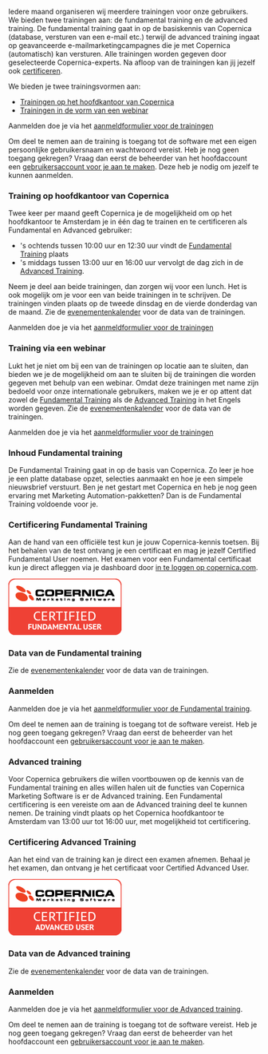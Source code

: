 Iedere maand organiseren wij meerdere trainingen voor onze gebruikers.
We bieden twee trainingen aan: de fundamental training en de advanced
training. De fundamental training gaat in op de basiskennis van
Copernica (database, versturen van een e-mail etc.) terwijl de advanced
training ingaat op geavanceerde e-mailmarketingcampagnes die je met
Copernica (automatisch) kan versturen. Alle trainingen worden gegeven
door geselecteerde Copernica-experts. Na afloop van de trainingen kan
jij jezelf ook [certificeren](#certificering-fundamental-training).

We bieden je twee trainingsvormen aan:

-   [Trainingen op het hoofdkantoor van Copernica](#training-op-hoofdkantoor-van-copernica)
-   [Trainingen in de vorm van een webinar](#training-via-een-webinar)

Aanmelden doe je via het [aanmeldformulier voor de
trainingen](http://training.copernica.com/aanmelden_training)

Om deel te nemen aan de training is toegang tot de software met een
eigen persoonlijke gebruikersnaam en wachtwoord vereist. Heb je nog geen
toegang gekregen? Vraag dan eerst de beheerder van het hoofdaccount een
[gebruikersaccount voor je aan te maken](./beheer-van-gebruikers-en-toegangsrechten.md).
Deze heb je nodig om jezelf te kunnen aanmelden.

### Training op hoofdkantoor van Copernica

Twee keer per maand geeft Copernica je de mogelijkheid om op het
hoofdkantoor te Amsterdam je in één dag te trainen en te certificeren
als Fundamental en Advanced gebruiker:

-   's ochtends tussen 10:00 uur en 12:30 uur vindt de [Fundamental Training](#inhoud-fundamental-training) plaats
-   's middags tussen 13:00 uur en 16:00 uur vervolgt de dag zich in de [Advanced Training](#advanced-training).

Neem je deel aan beide trainingen, dan zorgen wij voor een lunch. Het is
ook mogelijk om je voor een van beide trainingen in te schrijven. De
trainingen vinden plaats op de tweede dinsdag en de vierde donderdag van
de maand. Zie de [evenementenkalender](./evenementen.md)
voor de data van de trainingen.

Aanmelden doe je via het [aanmeldformulier voor de
trainingen](http://training.copernica.com/aanmelden_training)

### Training via een webinar

Lukt het je niet om bij een van de trainingen op locatie aan te sluiten,
dan bieden we je de mogelijkheid om aan te sluiten bij de trainingen die
worden gegeven met behulp van een webinar. Omdat deze trainingen met
name zijn bedoeld voor onze internationale gebruikers, maken we je er op
attent dat zowel de [Fundamental Training](#inhoud-fundamental-training) als de
[Advanced Training](#advanced-training) in het Engels worden gegeven.
Zie de [evenementenkalender](./evenementen.md) voor de data van de trainingen.

Aanmelden doe je via het [aanmeldformulier voor de
trainingen](http://training.copernica.com/aanmelden_training)

### Inhoud Fundamental training

De Fundamental Training gaat in op de basis van Copernica. Zo leer je
hoe je een platte database opzet, selecties aanmaakt en hoe je een
simpele nieuwsbrief verstuurt. Ben je net gestart met Copernica en heb
je nog geen ervaring met Marketing Automation-pakketten? Dan is de
Fundamental Training voldoende voor je.

### Certificering Fundamental Training

Aan de hand van een officiële test kun je jouw Copernica-kennis toetsen.
Bij het behalen van de test ontvang je een certificaat en mag je jezelf
Certified Fundamental User noemen. Het examen voor een Fundamental
certificaat kun je direct afleggen via je dashboard door [in te loggen
op copernica.com](https://www.copernica.com/nl/dashboard).

![](../images/certified-fundamental-user.png)

### Data van de Fundamental training

Zie de [evenementenkalender](./evenementen.md) voor de data van de trainingen.

### Aanmelden

Aanmelden doe je via het [aanmeldformulier voor de Fundamental
training](http://training.copernica.com/aanmelden_training).

Om deel te nemen aan de training is toegang tot de software vereist. Heb
je nog geen toegang gekregen? Vraag dan eerst de beheerder van het
hoofdaccount een [gebruikersaccount voor je aan te
maken](./beheer-van-gebruikers-en-toegangsrechten.md).

### Advanced training

Voor Copernica gebruikers die willen voortbouwen op de kennis van de
Fundamental training en alles willen halen uit de functies van Copernica
Marketing Software is er de Advanced training. Een Fundamental
certificering is een vereiste om aan de Advanced training deel te kunnen
nemen. De training vindt plaats op het Copernica hoofdkantoor te
Amsterdam van 13:00 uur tot 16:00 uur, met mogelijkheid tot
certificering.

### Certificering Advanced Training

Aan het eind van de training kan je direct een examen afnemen. Behaal je
het examen, dan ontvang je het certificaat voor Certified Advanced User.

![](../images/certified-advanced-user.png)

### Data van de Advanced training

Zie de [evenementenkalender](./evenementen.md) voor de data van de trainingen.

### Aanmelden

Aanmelden doe je via het [aanmeldformulier voor de Advanced
training](http://training.copernica.com/aanmelden_training).

Om deel te nemen aan de training is toegang tot de software vereist. Heb
je nog geen toegang gekregen? Vraag dan eerst de beheerder van het
hoofdaccount een [gebruikersaccount voor je aan te
maken](./beheer-van-gebruikers-en-toegangsrechten.md).
